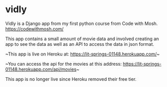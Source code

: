 # vidly

Vidly is a Django app from my first python course from Code with Mosh. 
https://codewithmosh.com/

This app contains a small amount of movie data and involved creating an app to see the data as well as an API to access the data in json format. 

~This app is live on Heroku at:
https://lit-springs-01148.herokuapp.com/~

~You can access the api for the movies at this address:
https://lit-springs-01148.herokuapp.com/api/movies~

This app is no longer live since Heroku removed their free tier. 
